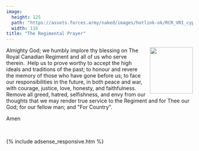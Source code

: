 ```yaml
---
image:
  height: 125
  path: "https://assets.forces.army/naked/images/hotlink-ok/RCR_VRI_cypher_116x125.png"
  width: 116
title: "The Regimental Prayer"
---
```


<p>
  <img
    alt="" height="125" src="{{ site.uri.assets }}/naked/images/RCR_VRI_cypher_116x125.png"
    style="border: 0px; float: right; margin-bottom: 10px; margin-left: 10px;" width="116" />
  Almighty God; we humbly implore thy blessing on The Royal Canadian Regiment and all of us who serve therein.&nbsp; Help us to prove worthy to accept the high
  ideals and traditions of the past; to honour and revere the memory of those who have gone before us; to face our responsibilities in the future, in both peace
  and war, with courage, justice, love, honesty, and faithfulness.&nbsp; Remove all greed, hatred, selfishness, and envy from our thoughts that we may render
  true service to the Regiment and for Thee our God; for our fellow man; and &quot;For Country&quot;.
</p>
<p>
  Amen
</p>
<p>
  &nbsp;
</p>
{% include adsense_responsive.htm %}
<p>
  &nbsp;
</p>
